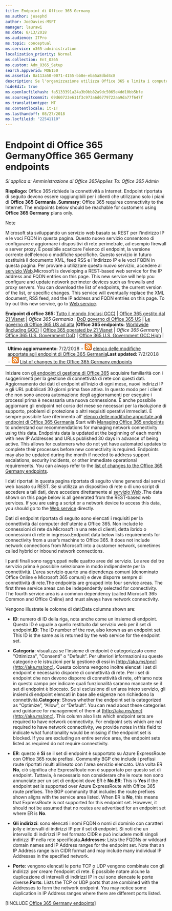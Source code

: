 ```yaml
---
title: Endpoint di Office 365 Germany
ms.author: josephd
author: JoeDavies-MSFT
manager: laurawi
ms.date: 8/13/2018
ms.audience: ITPro
ms.topic: conceptual
ms.service: o365-administration
localization_priority: Normal
ms.collection: Ent_O365
ms.custom: Adm_O365_Setup
search.appverid: MOE150
ms.assetid: 8a113a50-0071-4155-bb8e-eba5a8dbd4c8
description: Se l'organizzazione utilizza Office 365 e limita i computer della rete di connettersi a Internet, di seguito sono disponibili gli endpoint (FQDN, porte, gli URL e IPv4 e IPv6 intervalli di indirizzi) che è consigliabile includere nell'uscita consentire gli elenchi garantire la computer correttamente possono utilizzare Office 365.
hideEdit: true
ms.openlocfilehash: fa5133391a24a3b9bb82a9dc5065e4dd10bb5bfe
ms.sourcegitcommit: 69d60723e611f3c973a6d6779722aa9da77f647f
ms.translationtype: MT
ms.contentlocale: it-IT
ms.lasthandoff: 08/27/2018
ms.locfileid: "22541110"
---
```

# <a name="office-365-germany-endpoints"></a><span data-ttu-id="65d1b-103">Endpoint di Office 365 Germany</span><span class="sxs-lookup"><span data-stu-id="65d1b-103">Office 365 Germany endpoints</span></span>

 <span data-ttu-id="65d1b-104">*Si applica a: Amministrazione di Office 365*</span><span class="sxs-lookup"><span data-stu-id="65d1b-104">*Applies To: Office 365 Admin*</span></span>

<span data-ttu-id="65d1b-p101">**Riepilogo:** Office 365 richiede la connettività a Internet. Endpoint riportata di seguito devono essere raggiungibili per i clienti che utilizzano solo i piani di **Office 365 Germania** .</span><span class="sxs-lookup"><span data-stu-id="65d1b-p101">**Summary:** Office 365 requires connectivity to the Internet. The endpoints below should be reachable for customers using **Office 365 Germany** plans only.</span></span>
  
> [!NOTE]
> <span data-ttu-id="65d1b-p102">Microsoft sta sviluppando un servizio web basato su REST per l'indirizzo IP e le voci FQDN in questa pagina. Questo nuovo servizio consentono di configurare e aggiornare i dispositivi di rete perimetrale, ad esempio firewall e server proxy. È possibile scaricare l'elenco di endpoint, la versione corrente dell'elenco o modifiche specifiche. Questo servizio in futuro sostituirà il documento XML, feed RSS e l'indirizzo IP e le voci FQDN in questa pagina. Per provare a utilizzare questo nuovo servizio, accedere al [servizio Web](managing-office-365-endpoints.md#webservice).</span><span class="sxs-lookup"><span data-stu-id="65d1b-p102">Microsoft is developing a REST-based web service for the IP address and FQDN entries on this page. This new service will help you configure and update network perimeter devices such as firewalls and proxy servers. You can download the list of endpoints, the current version of the list, or specific changes. This service will eventually replace the XML document, RSS feed, and the IP address and FQDN entries on this page. To try out this new service, go to [Web service](managing-office-365-endpoints.md#webservice).</span></span> 
  
 <span data-ttu-id="65d1b-112">**Endpoint di office 365:** [Tutto il mondo (inclusi GCC)](urls-and-ip-address-ranges.md)   |  [Office 365 gestito dal 21 Vianet](urls-and-ip-address-ranges-21vianet.md)  | *Office 365 Germania* | [DoD governo di Office 365 US](office-365-u-s-government-dod-endpoints.md) | [Le governo di Office 365 US ad alta](office-365-u-s-government-gcc-high-endpoints.md)  |</span><span class="sxs-lookup"><span data-stu-id="65d1b-112">**Office 365 endpoints:** [Worldwide (including GCC)](urls-and-ip-address-ranges.md)  | [Office 365 operated by 21 Vianet](urls-and-ip-address-ranges-21vianet.md)  | *Office 365 Germany* | [Office 365 U.S. Government DoD](office-365-u-s-government-dod-endpoints.md) | [Office 365 U.S. Government GCC High](office-365-u-s-government-gcc-high-endpoints.md)  |</span></span>
  
|||
|:-----|:-----|
|<span data-ttu-id="65d1b-113">**Ultimo aggiornamento:** 7/2/2018 - ![RSS](media/5dc6bb29-25db-4f44-9580-77c735492c4b.png) [elenco delle modifiche apportate agli endpoint di Office 365 Germania](office-365-germany-endpoints-change-log.md)</span><span class="sxs-lookup"><span data-stu-id="65d1b-113">**Last updated:** 7/2/2018 - ![RSS](media/5dc6bb29-25db-4f44-9580-77c735492c4b.png) [List of changes to the Office 365 Germany endpoints](office-365-germany-endpoints-change-log.md)</span></span>||

<span data-ttu-id="65d1b-p103">Iniziare con [gli endpoint di gestione di Office 365](managing-office-365-endpoints.md) acquisire familiarità con i suggerimenti per la gestione di connettività di rete con questi dati. Aggiornamento dei dati di endpoint all'inizio di ogni mese, nuovi indirizzi IP e gli URL pubblicati 30 giorni prima fase attiva. In questo modo per i clienti che non sono ancora automazione degli aggiornamenti per eseguire i processi prima è necessaria una nuova connessione. È anche possibile aggiornare gli endpoint nel corso del mese se necessari per la risoluzione di supporto, problemi di protezione o altri requisiti operativi immediati. È sempre possibile fare riferimento all' [elenco delle modifiche apportate agli endpoint di Office 365 Germania](office-365-germany-endpoints-change-log.md).</span><span class="sxs-lookup"><span data-stu-id="65d1b-p103">Start with [Managing Office 365 endpoints](managing-office-365-endpoints.md) to understand our recommendations for managing network connectivity using this data. Endpoints data is updated at the beginning of each month with new IP Addresses and URLs published 30 days in advance of being active. This allows for customers who do not yet have automated updates to complete their processes before new connectivity is required. Endpoints may also be updated during the month if needed to address support escalations, security incidents, or other immediate operational requirements. You can always refer to the [list of changes to the Office 365 Germany endpoints](office-365-germany-endpoints-change-log.md).</span></span>

<span data-ttu-id="65d1b-p104">I dati riportati in questa pagina riportata di seguito viene generati dai servizi web basato su REST. Se si utilizza un dispositivo di rete o di uno script di accedere a tali dati, deve accedere direttamente al [servizio Web](managing-office-365-endpoints.md#webservice) .</span><span class="sxs-lookup"><span data-stu-id="65d1b-p104">The data shown on this page below is all generated from the REST-based web services. If you are using a script or a network device to access this data, you should go to the [Web service](managing-office-365-endpoints.md#webservice) directly.</span></span>

<span data-ttu-id="65d1b-p105">Dati di endpoint riportata di seguito sono elencati i requisiti per la connettività dal computer dell'utente a Office 365. Non include le connessioni di rete da Microsoft in una rete di clienti, detta ibrido o connessioni di rete in ingresso.</span><span class="sxs-lookup"><span data-stu-id="65d1b-p105">Endpoint data below lists requirements for connectivity from a user’s machine to Office 365. It does not include network connections from Microsoft into a customer network, sometimes called hybrid or inbound network connections.</span></span>

<span data-ttu-id="65d1b-p106">I punti finali sono raggruppati nelle quattro aree del servizio. Le aree del tre servizio prima è possibile selezionare in modo indipendente per la connettività. L'area servizio quarto una dipendenza comuni (denominato Office Online e Microsoft 365 comuni) e deve disporre sempre di connettività di rete.</span><span class="sxs-lookup"><span data-stu-id="65d1b-p106">The endpoints are grouped into four service areas. The first three service areas can be independently selected for connectivity. The fourth service area is a common dependency (called Microsoft 365 Common and Office Online) and must always have network connectivity.</span></span>

<span data-ttu-id="65d1b-126">Vengono illustrate le colonne di dati:</span><span class="sxs-lookup"><span data-stu-id="65d1b-126">Data columns shown are:</span></span>

- <span data-ttu-id="65d1b-p107">**ID**: numero di ID della riga, nota anche come un insieme di endpoint. Questo ID è uguale a quello restituito dal servizio web per il set di endpoint.</span><span class="sxs-lookup"><span data-stu-id="65d1b-p107">**ID**: The ID number of the row, also known as an endpoint set. This ID is the same as is returned by the web service for the endpoint set.</span></span>

- <span data-ttu-id="65d1b-p108">**Categoria**: visualizza se l'insieme di endpoint è categorizzato come "Ottimizza", "Consenti" o "Default". Per ulteriori informazioni su queste categorie e le istruzioni per la gestione di essi in [http://aka.ms/pnc](http://aka.ms/pnc). Questa colonna vengono inoltre elencati i set di endpoint è necessario disporre di connettività di rete. Per i set di endpoint che non devono disporre di connettività di rete, offriamo note in questo campo per indicare quali funzionalità saranno mancante se il set di endpoint è bloccato. Se si esclusione di un'area intero servizio, gli insiemi di endpoint elencati in base alle esigenze non richiedono la connettività.</span><span class="sxs-lookup"><span data-stu-id="65d1b-p108">**Category**: Shows whether the endpoint set is categorized as “Optimize”, “Allow”, or “Default”. You can read about these categories and guidance for management of them at [http://aka.ms/pnc](http://aka.ms/pnc). This column also lists which endpoint sets are required to have network connectivity. For endpoint sets which are not required to have network connectivity, we provide notes in this field to indicate what functionality would be missing if the endpoint set is blocked. If you are excluding an entire service area, the endpoint sets listed as required do not require connectivity.</span></span>

- <span data-ttu-id="65d1b-p109">**ER**: questo è **Sì** se il set di endpoint è supportato su Azure ExpressRoute con Office 365 route prefissi. Community BGP che include i prefissi route riportati risulti allineato con l'area servizio elencato. Una volta ER **No**, ciò significa che ExpressRoute non è supportato per questo set di endpoint. Tuttavia, è necessario non considerare che le route non sono annunciate per un set di endpoint dove ER è **No**.</span><span class="sxs-lookup"><span data-stu-id="65d1b-p109">**ER**: This is **Yes** if the endpoint set is supported over Azure ExpressRoute with Office 365 route prefixes. The BGP community that includes the route prefixes shown aligns with the service area listed. When ER is **No**, this means that ExpressRoute is not supported for this endpoint set. However, it should not be assumed that no routes are advertised for an endpoint set where ER is **No**.</span></span>

- <span data-ttu-id="65d1b-p110">**Gli indirizzi**: sono elencati i nomi FQDN o nomi di dominio con caratteri jolly e intervalli di indirizzi IP per il set di endpoint. Si noti che un intervallo di indirizzi IP nel formato CIDR e può includere molti singoli indirizzi IP nella rete specificata.</span><span class="sxs-lookup"><span data-stu-id="65d1b-p110">**Addresses**: Lists the FQDNs or wildcard domain names and IP Address ranges for the endpoint set. Note that an IP Address range is in CIDR format and may include many individual IP Addresses in the specified network.</span></span>
 
- <span data-ttu-id="65d1b-p111">**Porte**: vengono elencati le porte TCP o UDP vengono combinate con gli indirizzi per creare l'endpoint di rete. È possibile notare alcune la duplicazione di intervalli di indirizzi IP in cui sono elencate le porte diverse.</span><span class="sxs-lookup"><span data-stu-id="65d1b-p111">**Ports**: Lists the TCP or UDP ports that are combined with the Addresses to form the network endpoint. You may notice some duplication in IP Address ranges where there are different ports listed.</span></span>

[!INCLUDE [Office 365 Germany endpoints](./includes/office-365-germany-endpoints.md)]

 

